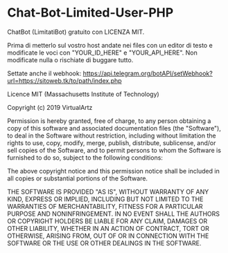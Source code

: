 # Chat-Bot-Limited-User-PHP

ChatBot (LimitatiBot) gratuito con LICENZA MIT.

Prima di metterlo sul vostro host andate nei files con un editor di testo e modificate le voci con "YOUR_ID_HERE" e "YOUR_API_HERE".
Non modificate nulla o rischiate di buggare tutto.

Settate anche il webhook:
https://api.telegram.org/botAPI/setWebhook?url=https://sitoweb.tk/to/path/index.php





































Licence MIT (Massachusetts Institute of Technology)

Copyright (c) 2019 VirtualArtz

Permission is hereby granted, free of charge, to any person
obtaining a copy of this software and associated documentation
files (the "Software"), to deal in the Software without
restriction, including without limitation the rights to use,
copy, modify, merge, publish, distribute, sublicense, and/or sell
copies of the Software, and to permit persons to whom the
Software is furnished to do so, subject to the following
conditions:

The above copyright notice and this permission notice shall be
included in all copies or substantial portions of the Software.

THE SOFTWARE IS PROVIDED "AS IS", WITHOUT WARRANTY OF ANY KIND,
EXPRESS OR IMPLIED, INCLUDING BUT NOT LIMITED TO THE WARRANTIES
OF MERCHANTABILITY, FITNESS FOR A PARTICULAR PURPOSE AND
NONINFRINGEMENT. IN NO EVENT SHALL THE AUTHORS OR COPYRIGHT
HOLDERS BE LIABLE FOR ANY CLAIM, DAMAGES OR OTHER LIABILITY,
WHETHER IN AN ACTION OF CONTRACT, TORT OR OTHERWISE, ARISING
FROM, OUT OF OR IN CONNECTION WITH THE SOFTWARE OR THE USE OR
OTHER DEALINGS IN THE SOFTWARE.
